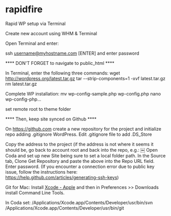 rapidfire
=========

Rapid WP setup via Terminal

Create new account using WHM & Terminal

Open Terminal and enter:

ssh username@myhostname.com [ENTER] and enter password

**** DON'T FORGET to navigate to public_html ****

In Terminal, enter the following three commands: 
wget http://wordpress.org/latest.tar.gz
tar --strip-components=1 -xvf latest.tar.gz
rm latest.tar.gz

Complete WP installation:
mv wp-config-sample.php wp-config.php
nano wp-config-php…

set remote root to theme folder

**** Then, keep site synced on Github ****

On https://github.com create a new repository for the project and initialize repo adding .gitignore WordPress. Edit .gitignore file to add .DS_Store

Copy the address to the project (if the address is not where it seems it should be, go back to account root and back into the repo, e.g.:
￼
Open Coda and set up new Site being sure to set a local folder path. In the Source tab, Clone Get Repository and paste the above into the Repo URL field. Enter password. (If you encounter a connection error due to public key issue, follow the instructions here: https://help.github.com/articles/generating-ssh-keys)

Git for Mac:
Install <a href="https://itunes.apple.com/us/app/xcode/id497799835?mt=12&uo=4" target="itunes_store">Xcode - Apple</a> and then in Preferences >> Downloads install Command Line Tools.

In Coda set:
/Applications/Xcode.app/Contents/Developer/usr/bin/svn
/Applications/Xcode.app/Contents/Developer/usr/bin/git

